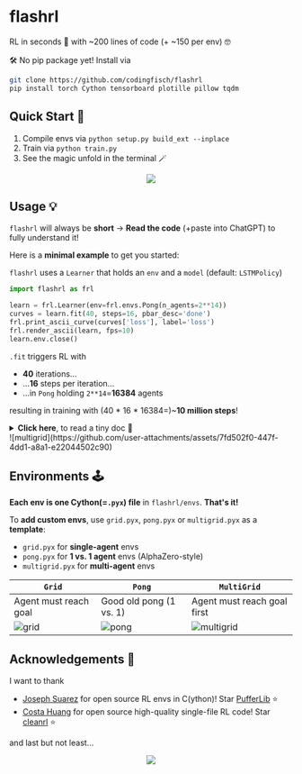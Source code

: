 # flashrl
RL in seconds 💨 with ~200 lines of code (+ ~150 per env) 🤓

🛠️ No pip package yet! Install via
```bash
git clone https://github.com/codingfisch/flashrl
pip install torch Cython tensorboard plotille pillow tqdm
```
## Quick Start 🚀
1. Compile envs via `python setup.py build_ext --inplace`
2. Train via `python train.py`
3. See the magic unfold in the terminal 🪄

<p align="center">
  <img src="https://github.com/user-attachments/assets/6cc1277a-e6e6-4162-98fd-5b76505e9644">
</p>

## Usage 💡
`flashrl` will always be **short** -> **Read the code** (+paste into ChatGPT) to fully understand it!

Here is a **minimal example** to get you started:

`flashrl` uses a `Learner` that holds an `env` and a `model` (default: `LSTMPolicy`)
```python
import flashrl as frl

learn = frl.Learner(env=frl.envs.Pong(n_agents=2**14))
curves = learn.fit(40, steps=16, pbar_desc='done')
frl.print_ascii_curve(curves['loss'], label='loss')
frl.render_ascii(learn, fps=10)
learn.env.close()
```
`.fit` triggers RL with
- **40** iterations...
- ...**16** steps per iteration...
- ...in `Pong` holding `2**14`=**16384** agents

resulting in training with (40 * 16 * 16384=)~**10 million steps**!

<details>
  <summary><b>Click here</b>, to read a tiny doc 📑</summary>

`.fit` takes the arguments
- `iters`: Number of iterations
- `steps`: Number of steps in `rollout`
- `pbar_desc`: Progress bar description (default: `'reward'`)
- `log`: If `True`, `tensorboard` logging is enabled 
  - run `tensorboard --logdir=runs`and visit `http://localhost:6006` in the browser!
- `lr`, `anneal_lr`, `target_fl` + all args of `ppo`: Hyperparameters

Take a look at `train.py` to see how to use the `utils`-functions
- `print_ascii_curve`: Visualizes the loss across the `iters`
- `render_ascii`: Shows data of the last `rollout` in the terminal
- `render_gif`: Shows the same, saved as a GIF
- `print_table`: Shows a table of values, acts, logprobs, reward and dones of the last `rollout`
</details>
![multigrid](https://github.com/user-attachments/assets/7fd502f0-447f-4dd1-a8a1-e22044502c90)


## Environments 🕹️
**Each env is one Cython(=`.pyx`) file** in `flashrl/envs`. **That's it!**

To **add custom envs**, use `grid.pyx`, `pong.pyx` or `multigrid.pyx` as a **template**:
- `grid.pyx` for **single-agent** envs
- `pong.pyx` for **1 vs. 1 agent** envs (AlphaZero-style)
- `multigrid.pyx` for **multi-agent** envs

| `Grid`                | `Pong`                  | `MultiGrid`                 |
|-----------------------|-------------------------|-----------------------------|
| Agent must reach goal | Good old pong (1 vs. 1) | Agent must reach goal first |
| ![grid](https://github.com/user-attachments/assets/e3f84b2f-e8f8-4fc5-a483-b5711489a7af) | ![pong](https://github.com/user-attachments/assets/ed462fe4-0edc-404c-af83-d634f23015fd) | ![multigrid](https://github.com/user-attachments/assets/7fd502f0-447f-4dd1-a8a1-e22044502c90) |

## Acknowledgements 🙌
I want to thank
- [Joseph Suarez](https://github.com/jsuarez5341) for open source RL envs in C(ython)! Star [PufferLib](https://github.com/PufferAI/PufferLib) ⭐
- [Costa Huang](https://github.com/vwxyzjn) for open source high-quality single-file RL code! Star [cleanrl](https://github.com/vwxyzjn/cleanrl) ⭐

and last but not least...

<p align="center">
  <img src="https://media1.tenor.com/m/ibYVxrR2hOgAAAAC/well-done.gif">
</p>
